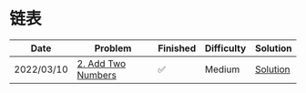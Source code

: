 # 链表
| Date       | Problem                                                              | Finished | Difficulty | Solution                                        |
|------------|----------------------------------------------------------------------|----------|------------|-------------------------------------------------|
| 2022/03/10 | [2. Add Two Numbers](https://leetcode.com/problems/add-two-numbers/) | ✅        | Medium     | [Solution](./src/linkedlist/AddTwoNumbers.java) |
